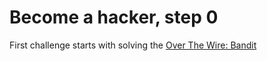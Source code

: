 # Become a hacker, step 0
First challenge starts with solving the [Over The Wire: Bandit](https://overthewire.org/wargames/bandit/)
